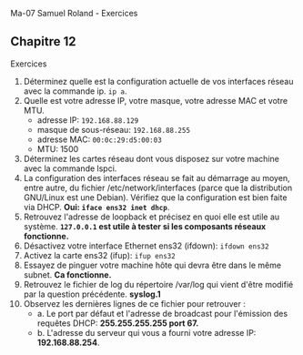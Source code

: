 Ma-07 Samuel Roland - Exercices

## Chapitre 12
Exercices

1. Déterminez quelle est la configuration actuelle de vos interfaces réseau avec la commande ip. `ip a`.
1. Quelle est votre adresse IP, votre masque, votre adresse MAC et votre MTU.
    - adresse IP: `192.168.88.129`
    - masque de sous-réseau: `192.168.88.255`
    - adresse MAC: `00:0c:29:d5:00:03 `
    - MTU: 1500
1. Déterminez les cartes réseau dont vous disposez sur votre machine avec la commande lspci.
1. La configuration des interfaces réseau se fait au démarrage au moyen, entre autre, du fichier /etc/network/interfaces (parce que la distribution GNU/Linux est une Debian). Vérifiez que la configuration est bien faite via DHCP. **Oui: `iface ens32 inet dhcp`**.
1. Retrouvez l'adresse de loopback et précisez en quoi elle est utile au système. **`127.0.0.1` est utile à tester si les composants réseaux fonctionne.**
1. Désactivez votre interface Ethernet ens32 (ifdown): `ifdown ens32`
1. Activez la carte ens32 (ifup): `ifup ens32`
1. Essayez de pinguer votre machine hôte qui devra être dans le même subnet. **Ca fonctionne.**
1. Retrouvez le fichier de log du répertoire /var/log qui vient d'être modifié par la question précédente. **syslog.1**
1. Observez les dernières lignes de ce fichier pour retrouver :
    - a. Le port par défaut et l'adresse de broadcast pour l'émission des requêtes DHCP: **255.255.255.255 port 67.**
    - b. L'adresse du serveur qui vous a fourni votre adresse IP: **192.168.88.254**.

